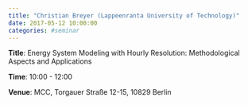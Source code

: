 ```yaml
---
title: "Christian Breyer (Lappeenranta University of Technology)"
date: 2017-05-12 10:00:00
categories: #seminar
---
```


**Title**: Energy System Modeling with Hourly Resolution: Methodological Aspects and Applications  

**Time**: 10:00 - 12:00  

**Venue**: MCC, Torgauer Straße 12-15, 10829 Berlin

